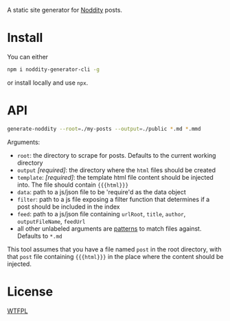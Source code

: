 A static site generator for [Noddity](http://noddity.com/) posts.

# Install

You can either

```sh
npm i noddity-generator-cli -g
```

or install locally and use `npx`.

# API

```sh
generate-noddity --root=./my-posts --output=./public *.md *.mmd
```

Arguments:

- `root`: the directory to scrape for posts.  Defaults to the current working directory
- `output` *[required]*: the directory where the `html` files should be created
- `template`: *[required]*: the template html file content should be injected into.  The file should contain `{{{html}}}`
- `data`: path to a js/json file to be 'require'd as the data object
- `filter`: path to a js file exposing a filter function that determines if a post should be included in the index
- `feed`: path to a js/json file containing `urlRoot`, `title`, `author`, `outputFileName`, `feedUrl`
- all other unlabeled arguments are [patterns](https://github.com/sindresorhus/matcher) to match files against.  Defaults to `*.md`

This tool assumes that you have a file named `post` in the root directory, with that `post` file containing `{{{html}}}` in the place where the content should be injected.

# License

[WTFPL](https://wtfpl2.com)

